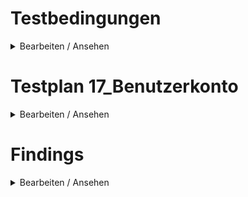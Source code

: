 # Testbedingungen

<details><summary>Bearbeiten / Ansehen</summary>

## Umgebung(en)

- [ ] DEV
- [ ] STAGE
- [ ] SANDBOX
- [ ] PROD
- [ ] ...

## Rolle(n)

- [ ] Hauptnutzer
- [ ] Nutzer
- [ ] Content Creator
- [ ] Account Manager

## Berechtigung(en)

- [ ] Leseberechtigung
- [ ] Schreibberechtigung

</details>

# Testplan 17_Benutzerkonto

<details><summary>Bearbeiten / Ansehen</summary>

## Benutzerkonto – Einstellungen und Sicherheit

- [ ] Vorname und Nachname änderbar
- [ ] E-Mail änderbar
- [ ] Bestätigungsmail korrekt
- [ ] Passwort änderbar
- [ ] Passwort Policy aktiv
- [ ] MFA kann eingerichtet werden
- [ ] Passwort-vergessen Prozess funktioniert mit MFA
- [ ] MFA kann deaktiviert werden
- [ ] Passwort-vergessen Prozess funktioniert ohne MFA
- [ ] Sitzungen werden angezeigt
- [ ] Sitzungen können abgemeldet werden

</details>

# Findings

<details><summary>Bearbeiten / Ansehen</summary>

- [ ] Keine Findings

- _Erstes Finding_
- _Zweites Finding_
- _Drittes Finding_

</details>
